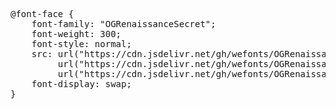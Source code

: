 <pre>
@font-face {
    font-family: "OGRenaissanceSecret";
    font-weight: 300;
    font-style: normal;
    src: url("https://cdn.jsdelivr.net/gh/wefonts/OGRenaissanceSecret/OGRenaissanceSecret.woff2") format("woff2"),
         url("https://cdn.jsdelivr.net/gh/wefonts/OGRenaissanceSecret/OGRenaissanceSecret.woff") format("woff"),
         url("https://cdn.jsdelivr.net/gh/wefonts/OGRenaissanceSecret/OGRenaissanceSecret.ttf") format("truetype");
    font-display: swap;
}  
</pre>
